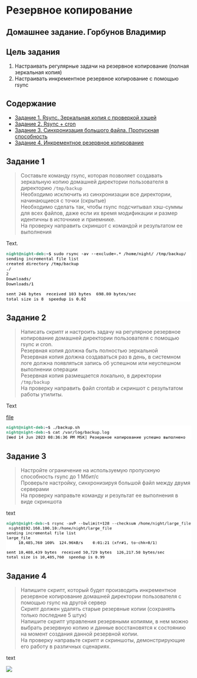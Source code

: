 # Резервное копирование
## Домашнее задание. Горбунов Владимир

## Цель задания
1. Настраивать регулярные задачи на резервное копирование (полная зеркальная копия)
2. Настраивать инкрементное резервное копирование с помощью rsync

## Содержание

- [Задание 1. Rsync. Зеркальная копия с проверкой хэшей](#Задание-1)
- [Задание 2. Rsync + cron](#Задание-2)  
- [Задание 3. Синхронизация большого файла. Пропускная способность](#Задание-3) 
- [Задание 4. Инкрементное резервное копирование](#Задание-4)  


## Задание 1
> Составьте команду rsync, которая позволяет создавать зеркальную копию домашней директории пользователя в директорию `/tmp/backup` </br>
Необходимо исключить из синхронизации все директории, начинающиеся с точки (скрытые)</br>
Необходимо сделать так, чтобы rsync подсчитывал хэш-суммы для всех файлов, даже если их время модификации и размер идентичны в источнике и приемнике.</br>
На проверку направить скриншот с командой и результатом ее выполнения</br>

Text.


![](./img/task1.jpg)



## Задание 2
> Написать скрипт и настроить задачу на регулярное резервное копирование домашней директории пользователя с помощью rsync и cron.</br>
Резервная копия должна быть полностью зеркальной</br>
Резервная копия должна создаваться раз в день, в системном логе должна появляться запись об успешном или неуспешном выполнении операции</br>
Резервная копия размещается локально, в директории `/tmp/backup`</br>
На проверку направить файл crontab и скриншот с результатом работы утилиты.

Text

[file](./file)

![](./img/task2.jpg)


## Задание 3

> Настройте ограничение на используемую пропускную способность rsync до 1 Мбит/c </br>
Проверьте настройку, синхронизируя большой файл между двумя серверами</br>
На проверку направьте команду и результат ее выполнения в виде скриншота

text

![](./img/task3.jpg)


## Задание 4
> Напишите скрипт, который будет производить инкрементное резервное копирование домашней директории пользователя с помощью rsync на другой сервер </br>
Скрипт должен удалять старые резервные копии (сохранять только последние 5 штук) </br>
Напишите скрипт управления резервными копиями, в нем можно выбрать резервную копию и данные восстановятся к состоянию на момент создания данной резервной копии.</br>
На проверку направьте скрипт и скриншоты, демонстрирующие его работу в различных сценариях.

text

![](./img/task4.jpg)
